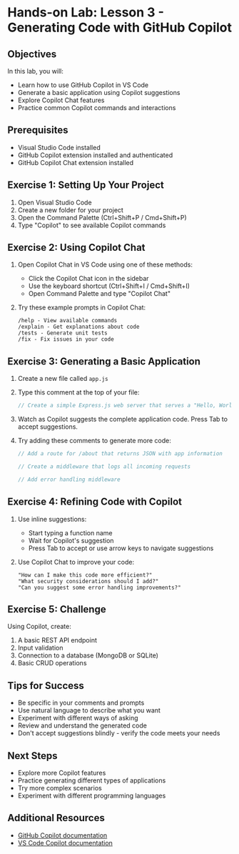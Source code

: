 # Hands-on Lab: Lesson 3 - Generating Code with GitHub Copilot

## Objectives
In this lab, you will:
- Learn how to use GitHub Copilot in VS Code
- Generate a basic application using Copilot suggestions
- Explore Copilot Chat features
- Practice common Copilot commands and interactions

## Prerequisites
- Visual Studio Code installed
- GitHub Copilot extension installed and authenticated
- GitHub Copilot Chat extension installed

## Exercise 1: Setting Up Your Project

1. Open Visual Studio Code
2. Create a new folder for your project
3. Open the Command Palette (Ctrl+Shift+P / Cmd+Shift+P)
4. Type "Copilot" to see available Copilot commands

## Exercise 2: Using Copilot Chat

1. Open Copilot Chat in VS Code using one of these methods:
   - Click the Copilot Chat icon in the sidebar
   - Use the keyboard shortcut (Ctrl+Shift+I / Cmd+Shift+I)
   - Open Command Palette and type "Copilot Chat"

2. Try these example prompts in Copilot Chat:
   ```
   /help - View available commands
   /explain - Get explanations about code
   /tests - Generate unit tests
   /fix - Fix issues in your code
   ```

## Exercise 3: Generating a Basic Application

1. Create a new file called `app.js`

2. Type this comment at the top of your file:
   ```javascript
   // Create a simple Express.js web server that serves a "Hello, World!" message
   ```

3. Watch as Copilot suggests the complete application code. Press Tab to accept suggestions.

4. Try adding these comments to generate more code:
   ```javascript
   // Add a route for /about that returns JSON with app information
   
   // Create a middleware that logs all incoming requests
   
   // Add error handling middleware
   ```

## Exercise 4: Refining Code with Copilot

1. Use inline suggestions:
   - Start typing a function name
   - Wait for Copilot's suggestion
   - Press Tab to accept or use arrow keys to navigate suggestions

2. Use Copilot Chat to improve your code:
   ```
   "How can I make this code more efficient?"
   "What security considerations should I add?"
   "Can you suggest some error handling improvements?"
   ```

## Exercise 5: Challenge

Using Copilot, create:
1. A basic REST API endpoint
2. Input validation
3. Connection to a database (MongoDB or SQLite)
4. Basic CRUD operations

## Tips for Success
- Be specific in your comments and prompts
- Use natural language to describe what you want
- Experiment with different ways of asking
- Review and understand the generated code
- Don't accept suggestions blindly - verify the code meets your needs

## Next Steps
- Explore more Copilot features
- Practice generating different types of applications
- Try more complex scenarios
- Experiment with different programming languages

## Additional Resources
- [GitHub Copilot documentation](https://docs.github.com/en/copilot)
- [VS Code Copilot documentation](https://docs.github.com/en/copilot/getting-started-with-github-copilot/getting-started-with-github-copilot-in-visual-studio-code)
